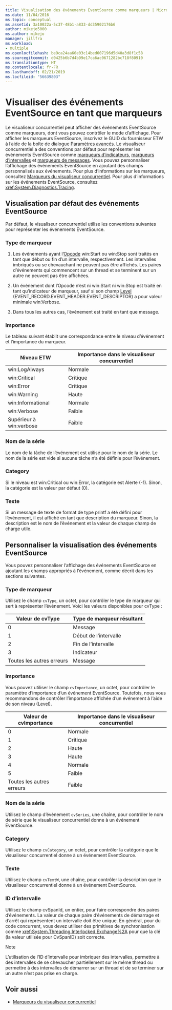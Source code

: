 ```yaml
---
title: Visualisation des événements EventSource comme marqueurs | Microsoft Docs
ms.date: 11/04/2016
ms.topic: conceptual
ms.assetid: 3a10022a-5c37-48b1-a833-dd35902176b6
author: mikejo5000
ms.author: mikejo
manager: jillfra
ms.workload:
- multiple
ms.openlocfilehash: be9ca24aa60e03c14bed607196d5d40a3d8f1c58
ms.sourcegitcommit: d0425b6b7d4b99e17ca6ac0671282bc718f80910
ms.translationtype: HT
ms.contentlocale: fr-FR
ms.lasthandoff: 02/21/2019
ms.locfileid: "56639803"
---
```

# <a name="visualize-eventsource-events-as-markers"></a>Visualiser des événements EventSource en tant que marqueurs
Le visualiseur concurrentiel peut afficher des événements EventSource comme marqueurs, dont vous pouvez contrôler le mode d’affichage. Pour afficher les marqueurs EventSource, inscrivez le GUID du fournisseur ETW à l’aide de la boîte de dialogue [Paramètres avancés](../profiling/advanced-settings-dialog-box-concurrency-visualizer.md). Le visualiseur concurrentiel a des conventions par défaut pour représenter les événements EventSource comme [marqueurs d’indicateurs](../profiling/flag-markers.md), [marqueurs d’intervalles](../profiling/span-markers.md) et [marqueurs de messages](../profiling/message-markers.md). Vous pouvez personnaliser l’affichage des événements EventSource en ajoutant des champs personnalisés aux événements. Pour plus d’informations sur les marqueurs, consultez [Marqueurs du visualiseur concurrentiel](../profiling/concurrency-visualizer-markers.md). Pour plus d’informations sur les événements EventSource, consultez <xref:System.Diagnostics.Tracing>.

## <a name="default-visualization-of-eventsource-events"></a>Visualisation par défaut des événements EventSource
 Par défaut, le visualiseur concurrentiel utilise les conventions suivantes pour représenter les événements EventSource.

### <a name="marker-type"></a>Type de marqueur

1.  Les événements ayant l’[Opcode](/windows/desktop/WES/eventmanifestschema-opcodetype-complextype) win:Start ou win:Stop sont traités en tant que début ou fin d’un intervalle, respectivement.  Les intervalles imbriqués ou se chevauchant ne peuvent pas être affichés. Les paires d’événements qui commencent sur un thread et se terminent sur un autre ne peuvent pas être affichées.

2.  Un événement dont l’Opcode n’est ni win:Start ni win:Stop est traité en tant qu’indicateur de marqueur, sauf si son champ [Level](/windows/desktop/WES/defining-severity-levels) (EVENT_RECORD.EVENT_HEADER.EVENT_DESCRIPTOR) a pour valeur minimale win:Verbose.

3.  Dans tous les autres cas, l’événement est traité en tant que message.

### <a name="importance"></a>Importance
 Le tableau suivant établit une correspondance entre le niveau d’événement et l’importance du marqueur.

|Niveau ETW|Importance dans le visualiseur concurrentiel|
|---------------|---------------------------------------|
|win:LogAlways|Normale|
|win:Critical|Critique|
|win:Error|Critique|
|win:Warning|Haute|
|win:Informational|Normale|
|win:Verbose|Faible|
|Supérieur à win:verbose|Faible|

### <a name="series-name"></a>Nom de la série
 Le nom de la tâche de l’événement est utilisé pour le nom de la série. Le nom de la série est vide si aucune tâche n’a été définie pour l’événement.

### <a name="category"></a>Category
 Si le niveau est win:Critical ou win:Error, la catégorie est Alerte (-1). Sinon, la catégorie est la valeur par défaut (0).

### <a name="text"></a>Texte
 Si un message de texte de format de type printf a été défini pour l’événement, il est affiché en tant que description du marqueur. Sinon, la description est le nom de l’événement et la valeur de chaque champ de charge utile.

## <a name="customize-visualization-of-eventsource-events"></a>Personnaliser la visualisation des événements EventSource
 Vous pouvez personnaliser l’affichage des événements EventSource en ajoutant les champs appropriés à l’événement, comme décrit dans les sections suivantes.

### <a name="marker-type"></a>Type de marqueur
 Utilisez le champ `cvType`, un octet, pour contrôler le type de marqueur qui sert à représenter l’événement. Voici les valeurs disponibles pour cvType :

|Valeur de cvType|Type de marqueur résultant|
|------------------|---------------------------|
|0|Message|
|1|Début de l’intervalle|
|2|Fin de l’intervalle|
|3|Indicateur|
|Toutes les autres erreurs|Message|

### <a name="importance"></a>Importance
 Vous pouvez utiliser le champ `cvImportance`, un octet, pour contrôler le paramètre d’importance d’un événement EventSource. Toutefois, nous vous recommandons de contrôler l’importance affichée d’un événement à l’aide de son niveau (Level).

|Valeur de cvImportance|Importance dans le visualiseur concurrentiel|
|------------------------|---------------------------------------|
|0|Normale|
|1|Critique|
|2|Haute|
|3|Haute|
|4|Normale|
|5|Faible|
|Toutes les autres erreurs|Faible|

### <a name="series-name"></a>Nom de la série
 Utilisez le champ d’événement `cvSeries`, une chaîne, pour contrôler le nom de série que le visualiseur concurrentiel donne à un événement EventSource.

### <a name="category"></a>Category
 Utilisez le champ `cvCategory`, un octet, pour contrôler la catégorie que le visualiseur concurrentiel donne à un événement EventSource.

### <a name="text"></a>Texte
 Utilisez le champ `cvTextW`, une chaîne, pour contrôler la description que le visualiseur concurrentiel donne à un événement EventSource.

### <a name="spanid"></a>ID d’intervalle
 Utilisez le champ cvSpanId, un entier, pour faire correspondre des paires d’événements. La valeur de chaque paire d’événements de démarrage et d’arrêt qui représentent un intervalle doit être unique. En général, pour du code concurrent, vous devez utiliser des primitives de synchronisation comme <xref:System.Threading.Interlocked.Exchange%2A> pour que la clé (la valeur utilisée pour CvSpanID) soit correcte.

> [!NOTE]
>  L’utilisation de l’ID d’intervalle pour imbriquer des intervalles, permettre à des intervalles de se chevaucher partiellement sur le même thread ou permettre à des intervalles de démarrer sur un thread et de se terminer sur un autre n’est pas prise en charge.

## <a name="see-also"></a>Voir aussi
- [Marqueurs du visualiseur concurrentiel](../profiling/concurrency-visualizer-markers.md)